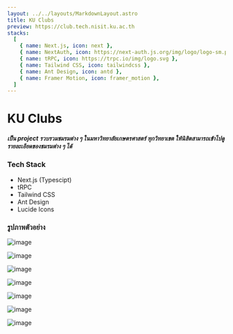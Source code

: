 ```yaml
---
layout: ../../layouts/MarkdownLayout.astro
title: KU Clubs
preview: https://club.tech.nisit.ku.ac.th
stacks:
  [
    { name: Next.js, icon: next },
    { name: NextAuth, icon: https://next-auth.js.org/img/logo/logo-sm.png },
    { name: tRPC, icon: https://trpc.io/img/logo.svg },
    { name: Tailwind CSS, icon: tailwindcss },
    { name: Ant Design, icon: antd },
    { name: Framer Motion, icon: framer_motion },
  ]
---
```


# KU Clubs

##### เป็น project รวบรวมชมรมต่าง ๆ ในมหาวิทยาลัยเกษตรศาสตร์ ทุกวิทยาเขต ให้นิสิตสามารถเข้าไปดูรายละเอียดของชมรมต่าง ๆ ได้

### Tech Stack

- Next.js (Typescipt)
- tRPC
- Tailwind CSS
- Ant Design
- Lucide Icons

### รูปภาพตัวอย่าง

![image](/image/projects/ku-club/01.webp)

![image](/image/projects/ku-club/02.webp)

![image](/image/projects/ku-club/07.webp)

![image](/image/projects/ku-club/03.webp)

![image](/image/projects/ku-club/04.webp)

![image](/image/projects/ku-club/05.webp)

![image](/image/projects/ku-club/06.webp)
